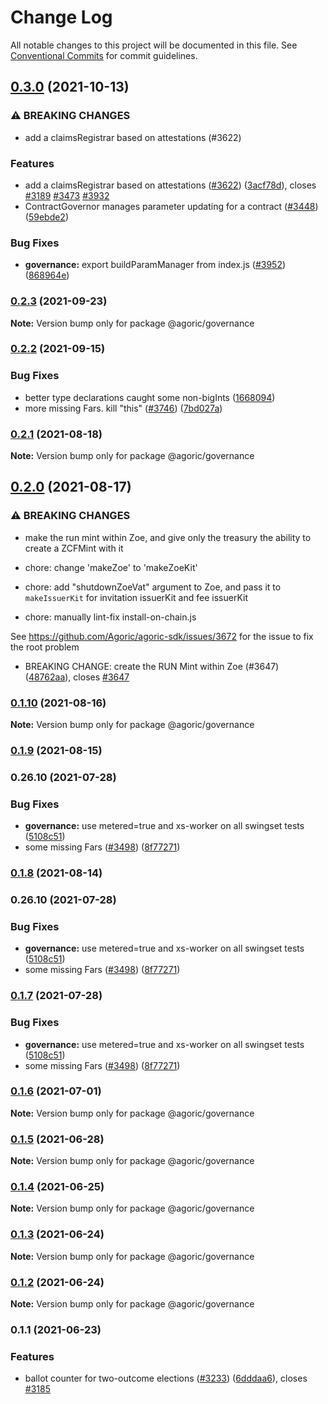 # Change Log

All notable changes to this project will be documented in this file.
See [Conventional Commits](https://conventionalcommits.org) for commit guidelines.

## [0.3.0](https://github.com/Agoric/agoric-sdk/compare/@agoric/governance@0.2.3...@agoric/governance@0.3.0) (2021-10-13)


### ⚠ BREAKING CHANGES

* add a claimsRegistrar based on attestations (#3622)

### Features

* add a claimsRegistrar based on attestations ([#3622](https://github.com/Agoric/agoric-sdk/issues/3622)) ([3acf78d](https://github.com/Agoric/agoric-sdk/commit/3acf78d786fedbc2fe02792383ebcc2cadaa8db2)), closes [#3189](https://github.com/Agoric/agoric-sdk/issues/3189) [#3473](https://github.com/Agoric/agoric-sdk/issues/3473) [#3932](https://github.com/Agoric/agoric-sdk/issues/3932)
* ContractGovernor manages parameter updating for a contract ([#3448](https://github.com/Agoric/agoric-sdk/issues/3448)) ([59ebde2](https://github.com/Agoric/agoric-sdk/commit/59ebde27708c0b3988f62a3626f9b092e148671f))


### Bug Fixes

* **governance:** export buildParamManager from index.js ([#3952](https://github.com/Agoric/agoric-sdk/issues/3952)) ([868964e](https://github.com/Agoric/agoric-sdk/commit/868964e09cac570cceda4617fd0723a0a64d1841))



### [0.2.3](https://github.com/Agoric/agoric-sdk/compare/@agoric/governance@0.2.2...@agoric/governance@0.2.3) (2021-09-23)

**Note:** Version bump only for package @agoric/governance





### [0.2.2](https://github.com/Agoric/agoric-sdk/compare/@agoric/governance@0.2.1...@agoric/governance@0.2.2) (2021-09-15)


### Bug Fixes

* better type declarations caught some non-bigInts ([1668094](https://github.com/Agoric/agoric-sdk/commit/1668094138e0819c56f578d544ba0a24b1c82443))
* more missing Fars. kill "this" ([#3746](https://github.com/Agoric/agoric-sdk/issues/3746)) ([7bd027a](https://github.com/Agoric/agoric-sdk/commit/7bd027a879f98a9a3f30429ee1b54e6057efec42))



### [0.2.1](https://github.com/Agoric/agoric-sdk/compare/@agoric/governance@0.2.0...@agoric/governance@0.2.1) (2021-08-18)

**Note:** Version bump only for package @agoric/governance





## [0.2.0](https://github.com/Agoric/agoric-sdk/compare/@agoric/governance@0.1.10...@agoric/governance@0.2.0) (2021-08-17)


### ⚠ BREAKING CHANGES

* make the run mint within Zoe, and give only the treasury the ability to create a ZCFMint with it

* chore: change 'makeZoe' to 'makeZoeKit'

* chore: add "shutdownZoeVat" argument to Zoe, and pass it to `makeIssuerKit` for invitation issuerKit and fee issuerKit

* chore: manually lint-fix install-on-chain.js

See https://github.com/Agoric/agoric-sdk/issues/3672 for the issue to fix the root problem

* BREAKING CHANGE: create the RUN Mint within Zoe (#3647) ([48762aa](https://github.com/Agoric/agoric-sdk/commit/48762aa83a30eaa0a14b2fd87777456758594262)), closes [#3647](https://github.com/Agoric/agoric-sdk/issues/3647)



### [0.1.10](https://github.com/Agoric/agoric-sdk/compare/@agoric/governance@0.1.9...@agoric/governance@0.1.10) (2021-08-16)

**Note:** Version bump only for package @agoric/governance





### [0.1.9](https://github.com/Agoric/agoric-sdk/compare/@agoric/governance@0.1.6...@agoric/governance@0.1.9) (2021-08-15)

### 0.26.10 (2021-07-28)


### Bug Fixes

* **governance:** use metered=true and xs-worker on all swingset tests ([5108c51](https://github.com/Agoric/agoric-sdk/commit/5108c51b73f28c86f06c90640c3f90265435b14a))
* some missing Fars ([#3498](https://github.com/Agoric/agoric-sdk/issues/3498)) ([8f77271](https://github.com/Agoric/agoric-sdk/commit/8f77271b41a4589679ad95ff907126778466aba8))



### [0.1.8](https://github.com/Agoric/agoric-sdk/compare/@agoric/governance@0.1.6...@agoric/governance@0.1.8) (2021-08-14)

### 0.26.10 (2021-07-28)


### Bug Fixes

* **governance:** use metered=true and xs-worker on all swingset tests ([5108c51](https://github.com/Agoric/agoric-sdk/commit/5108c51b73f28c86f06c90640c3f90265435b14a))
* some missing Fars ([#3498](https://github.com/Agoric/agoric-sdk/issues/3498)) ([8f77271](https://github.com/Agoric/agoric-sdk/commit/8f77271b41a4589679ad95ff907126778466aba8))



### [0.1.7](https://github.com/Agoric/agoric-sdk/compare/@agoric/governance@0.1.6...@agoric/governance@0.1.7) (2021-07-28)


### Bug Fixes

* **governance:** use metered=true and xs-worker on all swingset tests ([5108c51](https://github.com/Agoric/agoric-sdk/commit/5108c51b73f28c86f06c90640c3f90265435b14a))
* some missing Fars ([#3498](https://github.com/Agoric/agoric-sdk/issues/3498)) ([8f77271](https://github.com/Agoric/agoric-sdk/commit/8f77271b41a4589679ad95ff907126778466aba8))



### [0.1.6](https://github.com/Agoric/agoric-sdk/compare/@agoric/governance@0.1.5...@agoric/governance@0.1.6) (2021-07-01)

**Note:** Version bump only for package @agoric/governance





### [0.1.5](https://github.com/Agoric/agoric-sdk/compare/@agoric/governance@0.1.4...@agoric/governance@0.1.5) (2021-06-28)

**Note:** Version bump only for package @agoric/governance





### [0.1.4](https://github.com/Agoric/agoric-sdk/compare/@agoric/governance@0.1.3...@agoric/governance@0.1.4) (2021-06-25)

**Note:** Version bump only for package @agoric/governance





### [0.1.3](https://github.com/Agoric/agoric-sdk/compare/@agoric/governance@0.1.2...@agoric/governance@0.1.3) (2021-06-24)

**Note:** Version bump only for package @agoric/governance





### [0.1.2](https://github.com/Agoric/agoric-sdk/compare/@agoric/governance@0.1.1...@agoric/governance@0.1.2) (2021-06-24)

**Note:** Version bump only for package @agoric/governance





### 0.1.1 (2021-06-23)


### Features

* ballot counter for two-outcome elections ([#3233](https://github.com/Agoric/agoric-sdk/issues/3233)) ([6dddaa6](https://github.com/Agoric/agoric-sdk/commit/6dddaa617f1e0188e8f6f0f4660ddc7f746f60c9)), closes [#3185](https://github.com/Agoric/agoric-sdk/issues/3185)
